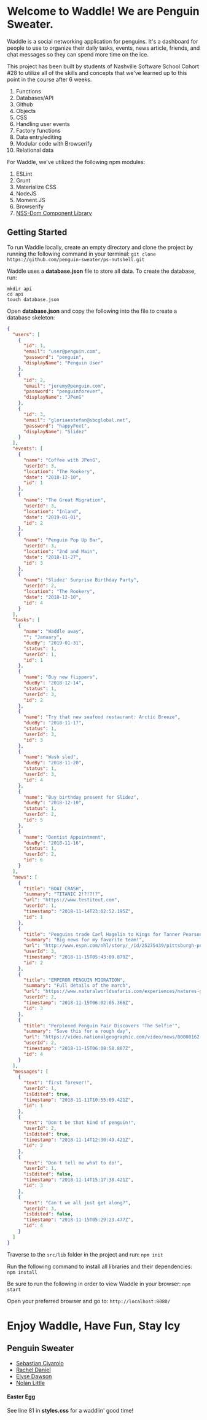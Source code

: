 # Welcome to Waddle! We are Penguin Sweater.

Waddle is a social networking application for penguins. It's a dashboard for people to use to organize their daily tasks, events, news article, friends, and chat messages so they can spend more time on the ice.

This project has been built by students of Nashville Software School Cohort #28 to utilize all of the skills and concepts that we've learned up to this point in the course after 6 weeks.

1. Functions
1. Databases/API
1. Github
1. Objects
1. CSS
1. Handling user events
1. Factory functions
1. Data entry/editing
1. Modular code with Browserify
1. Relational data

For Waddle, we've utilized the following npm modules:

1. ESLint
1. Grunt
1. Materialize CSS
1. NodeJS
1. Moment.JS
1. Browserify
1. [NSS-Dom Component Library](https://github.com/nashville-software-school/domcomponent)

## Getting Started

To run Waddle locally, create an empty directory and clone the project by running the following command in your terminal:
`git clone https://github.com/penguin-sweater/ps-nutshell.git`

Waddle uses a <b>database.json</b> file to store all data. To create the database, run:
```
mkdir api
cd api
touch database.json
```

Open <b>database.json</b> and copy the following into the file to create a database skeleton:
```json
{
  "users": [
    {
      "id": 1,
      "email": "user@penguin.com",
      "password": "penguin",
      "displayName": "Penguin User"
    },
    {
      "id": 2,
      "email": "jeremy@penguin.com",
      "password": "penguinforever",
      "displayName": "JPenG"
    },
    {
      "id": 3,
      "email": "gloriaestefan@sbcglobal.net",
      "password": "happyFeet",
      "displayName": "Slidez"
    }
  ],
  "events": [
    {
      "name": "Coffee with JPenG",
      "userId": 3,
      "location": "The Rookery",
      "date": "2018-12-10",
      "id": 1
    },
    {
      "name": "The Great Migration",
      "userId": 3,
      "location": "Inland",
      "date": "2019-01-01",
      "id": 2
    },
    {
      "name": "Penguin Pop Up Bar",
      "userId": 3,
      "location": "2nd and Main",
      "date": "2018-11-27",
      "id": 3
    },
    {
      "name": "Slidez' Surprise Birthday Party",
      "userId": 2,
      "location": "The Rookery",
      "date": "2018-12-10",
      "id": 4
    }
  ],
  "tasks": [
    {
      "name": "Waddle away",
      "": "January",
      "dueBy": "2019-01-31",
      "status": 1,
      "userId": 1,
      "id": 1
    },
    {
      "name": "Buy new flippers",
      "dueBy": "2018-12-14",
      "status": 1,
      "userId": 3,
      "id": 2
    },
    {
      "name": "Try that new seafood restaurant: Arctic Breeze",
      "dueBy": "2018-11-17",
      "status": 1,
      "userId": 3,
      "id": 3
    },
    {
      "name": "Wash sled",
      "dueBy": "2018-11-20",
      "status": 1,
      "userId": 3,
      "id": 4
    },
    {
      "name": "Buy birthday present for Slidez",
      "dueBy": "2018-12-10",
      "status": 1,
      "userId": 2,
      "id": 5
    },
    {
      "name": "Dentist Appointment",
      "dueBy": "2018-11-16",
      "status": 1,
      "userId": 2,
      "id": 6
    }
  ],
  "news": [
    {
      "title": "BOAT CRASH",
      "summary": "TITANIC 2!?!?!?",
      "url": "https://www.testitout.com",
      "userId": 1,
      "timestamp": "2018-11-14T23:02:52.195Z",
      "id": 1
    },
    {
      "title": "Penguins trade Carl Hagelin to Kings for Tanner Pearson",
      "summary": "Big news for my favorite team!",
      "url": "http://www.espn.com/nhl/story/_/id/25275439/pittsburgh-penguins-trade-carl-hagelin-los-angeles-kings-tanner-pearson",
      "userId": 3,
      "timestamp": "2018-11-15T05:43:09.879Z",
      "id": 2
    },
    {
      "title": "EMPEROR PENGUIN MIGRATION",
      "summary": "Full details of the march",
      "url": "https://www.naturalworldsafaris.com/experiences/natures-great-events/emperor-penguin-migration",
      "userId": 2,
      "timestamp": "2018-11-15T06:02:05.366Z",
      "id": 3
    },
    {
      "title": "Perplexed Penguin Pair Discovers 'The Selfie'",
      "summary": "Save this for a rough day",
      "url": "https://video.nationalgeographic.com/video/news/00000162-0681-dfb4-a1ef-1fd9ddbe0000",
      "userId": 2,
      "timestamp": "2018-11-15T06:08:58.807Z",
      "id": 4
    }
  ],
  "messages": [
    {
      "text": "first forever!",
      "userId": 1,
      "isEdited": true,
      "timestamp": "2018-11-11T10:55:09.421Z",
      "id": 1
    },
    {
      "text": "Don't be that kind of penguin!",
      "userId": 2,
      "isEdited": true,
      "timestamp": "2018-11-14T12:30:49.421Z",
      "id": 2
    },
    {
      "text": "Don't tell me what to do!",
      "userId": 1,
      "isEdited": false,
      "timestamp": "2018-11-14T15:17:38.421Z",
      "id": 3
    },
    {
      "text": "Can't we all just get along?",
      "userId": 3,
      "isEdited": false,
      "timestamp": "2018-11-15T05:29:23.477Z",
      "id": 4
    }
  ]
}
```

Traverse to the `src/lib` folder in the project and run:
`npm init`

Run the following command to install all libraries and their dependencies:
`npm install`

Be sure to run the following in order to view Waddle in your browser:
`npm start`

Open your preferred browser and go to:
`http://localhost:8080/`

# Enjoy Waddle, Have Fun, Stay Icy

## Penguin Sweater
- [Sebastian Civarolo](https://github.com/scivarolo)
- [Rachel Daniel](https://github.com/racheldaniel)
- [Elyse Dawson](https://github.com/CurtainUp)
- [Nolan Little](https://github.com/Nolan-Little)

#### Easter Egg
See line 81 in <b>styles.css</b> for a waddlin' good time!
